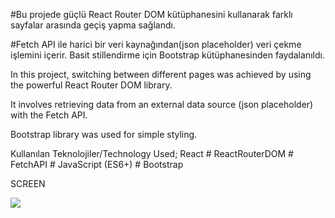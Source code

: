 #Bu projede güçlü React Router DOM kütüphanesini kullanarak farklı sayfalar arasında geçiş yapma sağlandı.

 #Fetch API ile harici bir veri kaynağından(json placeholder) veri çekme işlemini içerir.
Basit stillendirme için Bootstrap kütüphanesinden faydalanıldı.

In this project, switching between different pages was achieved by using the powerful React Router DOM library.

 It involves retrieving data from an external data source (json placeholder) with the Fetch API.

Bootstrap library was used for simple styling.

Kullanılan Teknolojiler/Technology Used;
React #
ReactRouterDOM #
FetchAPI #
JavaScript (ES6+) #
Bootstrap 


SCREEN

![](./src/images/ezgif.com-video-to-gif%20(13).gif)




